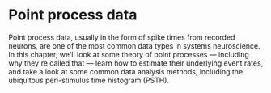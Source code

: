 # Point process data
Point process data, usually in the form of spike times from recorded neurons, are one of the most common data types in systems neuroscience. In this
chapter, we'll look at some theory of point processes &mdash; including why they're called that &mdash; learn how to estimate their underlying event 
rates, and take a look at some common data analysis methods, including the ubiquitous peri-stimulus time histogram (PSTH).